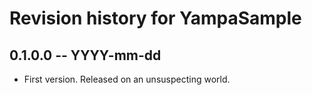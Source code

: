 # Revision history for YampaSample

## 0.1.0.0 -- YYYY-mm-dd

* First version. Released on an unsuspecting world.
